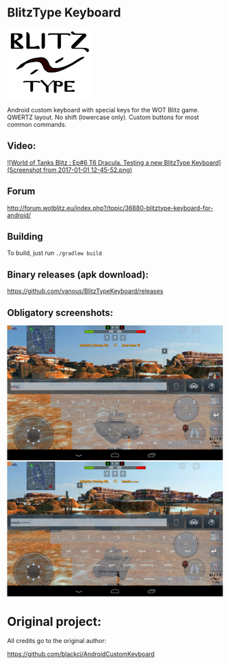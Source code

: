 # BlitzType Keyboard

![logo](bt_logo_big.png)

Android custom keyboard with special keys for the WOT Blitz game. QWERTZ layout. No shift (lowercase only). Custom buttons for most common commands.

## Video:
[![World of Tanks Blitz : Ep#6 T6 Dracula. Testing a new BlitzType Keyboard](Screenshot from 2017-01-01 12-45-52.png)](https://www.youtube.com/watch?v=KX7_eouTFoY "World of Tanks Blitz : Ep#6 T6 Dracula. Testing a new BlitzType Keyboard")

## Forum

http://forum.wotblitz.eu/index.php?/topic/36880-blitztype-keyboard-for-android/

## Building

To build, just run `./gradlew build`

## Binary releases (apk download):

https://github.com/vanous/BlitzTypeKeyboard/releases

## Obligatory screenshots:

![Screenshot](Screenshot_2017-01-01-00-24-15.png)
![Screenshot](Screenshot_2017-01-01-00-24-51.png)


# Original project:

All credits go to the original author:

https://github.com/blackcj/AndroidCustomKeyboard
